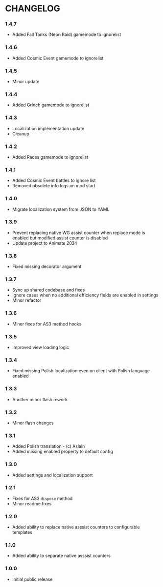 # CHANGELOG

### 1.4.7

- Added Fall Tanks (Neon Raid) gamemode to ignorelist

### 1.4.6

- Added Cosmic Event gamemode to ignorelist

### 1.4.5

- Minor update

### 1.4.4

- Added Grinch gamemode to ignorelist

### 1.4.3

- Localization implementation update
- Cleanup

### 1.4.2

- Added Races gamemode to ignorelist

### 1.4.1

- Added Cosmic Event battles to ignore list
- Removed obsolete info logs on mod start

### 1.4.0

- Migrate localization system from JSON to YAML

### 1.3.9

- Prevent replacing native WG assist counter when replace mode is enabled but modified assist counter is disabled
- Update project to Animate 2024

### 1.3.8

- Fixed missing decorator argument

### 1.3.7

- Sync up shared codebase and fixes
- Ignore cases when no additional efficiency fields are enabled in settings
- Minor refactor

### 1.3.6

- Minor fixes for AS3 method hooks

### 1.3.5

- Improved view loading logic

### 1.3.4

- Fixed missing Polish localization even on client with Polish language enabled

### 1.3.3

- Another minor flash rework

### 1.3.2

- Minor flash changes

### 1.3.1

- Added Polish translation - (c) Aslain
- Added missing enabled property to default config

### 1.3.0

- Added settings and localization support

### 1.2.1

- Fixes for AS3 `dispose` method
- Minor readme fixes

### 1.2.0

- Added ability to replace native asssist counters to configurable templates

### 1.1.0

- Added ability to separate native asssist counters

### 1.0.0

- Initial public release


